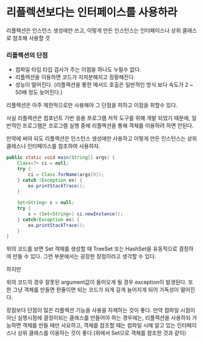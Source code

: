 # 리플렉션보다는 인터페이스를 사용하라

리플렉션은 인스턴스 생성에만 쓰고, 이렇게 만든 인스턴스는 인터페이스나 상위 클래스로 참조해 사용할 것

### 리플렉션의 단점
- 컴파일 타임 타입 검사가 주는 이점을 하나도 누릴수 없다.
- 리플렉션을 이용하면 코드가 지저분해지고 장황해진다.
- 성능이 떨어진다. (리플렉션을 통한 메서드 호출은 일반적인 방식 보다 속도가 2 ~ 50배 정도 늦어진다.)

리플렉션은 아주 제한적으로만 사용해야 그 단점을 피하고 이점을 취할수 있다.

사실 리플렉션은 컴포넌트 기반 응용 프로그램 저작 도구를 위해 개발 되었기 때문에, 일반적인 프로그램은 프로그램 실행 중에 리플렉션을 통해 객체를 이용하려 하면 안된다.

만약에 써야 되도 리플렉션은 인스턴스 생성에만 사용하고 이렇게 만든 인스턴스는 상위 클래스나 인터페이스를 참조하여 사용하자.

```java
public static void main(String[] args) {
    Class<?> ci = null;
    try {
        ci = Class.forName(args[0]);
    } catch (Exception ex) {
        ex.printStackTrace();
    }
    
    Set<String> s = null;
    try {
        s = (Set<String>) ci.newInstance();
    } catch(Exception ex) {
        ex.printStackTrace();
    }
}
```

위의 코드를 보면 Set<String> 객체를 생성할 때 TreeSet 또는 HashSet을 유동적으로 결정하여 만들 수 있다. 그런 부분에서는 굉장한 장점이라고 생각할 수 있다.

하지만

위의 코드의 경우 잘못된 argument값이 들어오게 될 경우 exception이 발생된다. 또한 그냥 객체를 만들면 한줄이면 되는 코드가 되게 길게 늘어지게 되어 가독성이 떨어진다.

장점보다 단점이 많은 리플렉션 기능을 사용을 자제하는 것이 좋다.
만약 컴파일 시점이 아닌 실행시점에 결정이되는 클래스를 만들어야 하는 경우에는, 리플렉션을 사용하되 가능하면 객체를 만들 때만 사요하고, 객체를 참조할 때는 컴파일 시에 알고 있는 인터페이스나 상위 클래스를 이용하는 것이 좋다.(위에서 Set으로 객체를 참조한 것과 같이)